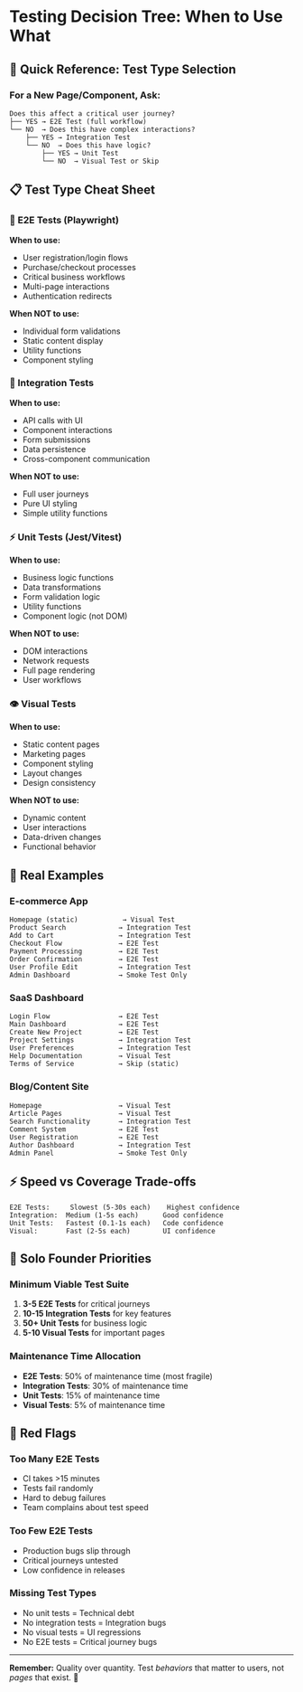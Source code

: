# Testing Decision Tree: When to Use What

## 🚨 Quick Reference: Test Type Selection

### For a New Page/Component, Ask:

```
Does this affect a critical user journey?
├── YES → E2E Test (full workflow)
└── NO  → Does this have complex interactions?
    ├── YES → Integration Test
    └── NO  → Does this have logic?
        ├── YES → Unit Test
        └── NO  → Visual Test or Skip
```

## 📋 Test Type Cheat Sheet

### 🎯 E2E Tests (Playwright)
**When to use:**
- User registration/login flows
- Purchase/checkout processes
- Critical business workflows
- Multi-page interactions
- Authentication redirects

**When NOT to use:**
- Individual form validations
- Static content display
- Utility functions
- Component styling

### 🔧 Integration Tests
**When to use:**
- API calls with UI
- Component interactions
- Form submissions
- Data persistence
- Cross-component communication

**When NOT to use:**
- Full user journeys
- Pure UI styling
- Simple utility functions

### ⚡ Unit Tests (Jest/Vitest)
**When to use:**
- Business logic functions
- Data transformations
- Form validation logic
- Utility functions
- Component logic (not DOM)

**When NOT to use:**
- DOM interactions
- Network requests
- Full page rendering
- User workflows

### 👁️ Visual Tests
**When to use:**
- Static content pages
- Marketing pages
- Component styling
- Layout changes
- Design consistency

**When NOT to use:**
- Dynamic content
- User interactions
- Data-driven changes
- Functional behavior

## 🎪 Real Examples

### E-commerce App
```
Homepage (static)           → Visual Test
Product Search             → Integration Test
Add to Cart                → Integration Test
Checkout Flow              → E2E Test
Payment Processing         → E2E Test
Order Confirmation         → E2E Test
User Profile Edit          → Integration Test
Admin Dashboard            → Smoke Test Only
```

### SaaS Dashboard
```
Login Flow                 → E2E Test
Main Dashboard             → E2E Test
Create New Project         → E2E Test
Project Settings           → Integration Test
User Preferences           → Integration Test
Help Documentation         → Visual Test
Terms of Service           → Skip (static)
```

### Blog/Content Site
```
Homepage                   → Visual Test
Article Pages              → Visual Test
Search Functionality       → Integration Test
Comment System             → E2E Test
User Registration          → E2E Test
Author Dashboard           → Integration Test
Admin Panel                → Smoke Test Only
```

## ⚡ Speed vs Coverage Trade-offs

```
E2E Tests:     Slowest (5-30s each)    Highest confidence
Integration:  Medium (1-5s each)      Good confidence
Unit Tests:   Fastest (0.1-1s each)   Code confidence
Visual:       Fast (2-5s each)        UI confidence
```

## 🎯 Solo Founder Priorities

### Minimum Viable Test Suite
1. **3-5 E2E Tests** for critical journeys
2. **10-15 Integration Tests** for key features
3. **50+ Unit Tests** for business logic
4. **5-10 Visual Tests** for important pages

### Maintenance Time Allocation
- **E2E Tests**: 50% of maintenance time (most fragile)
- **Integration Tests**: 30% of maintenance time
- **Unit Tests**: 15% of maintenance time
- **Visual Tests**: 5% of maintenance time

## 🚩 Red Flags

### Too Many E2E Tests
- CI takes >15 minutes
- Tests fail randomly
- Hard to debug failures
- Team complains about test speed

### Too Few E2E Tests
- Production bugs slip through
- Critical journeys untested
- Low confidence in releases

### Missing Test Types
- No unit tests = Technical debt
- No integration tests = Integration bugs
- No visual tests = UI regressions
- No E2E tests = Critical journey bugs

---

**Remember:** Quality over quantity. Test *behaviors* that matter to users, not *pages* that exist. 🎯
